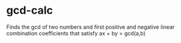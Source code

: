 # gcd-calc
Finds the gcd of two numbers and first positive and negative linear combination coefficients that satisfy ax + by = gcd(a,b)
